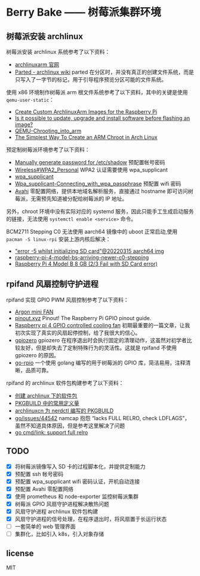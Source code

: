 # Berry Bake —— 树莓派集群环境

## 树莓派安装 archlinux

树莓派安装 archlinux 系统参考了以下资料：

- [archlinuxarm 官网](https://archlinuxarm.org/platforms/armv8/broadcom/raspberry-pi-4)
- [Parted - archlinux wiki](https://wiki.archlinux.org/title/Parted) parted 在分区时，并没有真正的创建文件系统，而是只写入了一字节的标记，用于引导程序预览分区可能的文件系统。

使用 x86 环境制作树莓派 arm 根文件系统参考了以下资料，其中的关键是使用 `qemu-user-static`：

- [Create Custom ArchlinuxArm Images for the Raspberry Pi](https://disconnected.systems/blog/raspberry-pi-archlinuxarm-setup/)
- [Is it possible to update, upgrade and install software before flashing an image?](https://raspberrypi.stackexchange.com/questions/855/is-it-possible-to-update-upgrade-and-install-software-before-flashing-an-image)
- [QEMU-Chrooting_into_arm](https://wiki.archlinux.org/title/QEMU#Chrooting_into_arm/arm64_environment_from_x86_64)
- [The Simplest Way To Create an ARM Chroot in Arch Linux](https://nerdstuff.org/posts/2020/2020-003_simplest_way_to_create_an_arm_chroot/)

预定制树莓派环境参考了以下资料：

- [Manually generate password for /etc/shadow](https://unix.stackexchange.com/questions/81240/manually-generate-password-for-etc-shadow) 预配置帐号密码
- [Wireless#WPA2_Personal](https://wiki.archlinux.org/index.php/Network_configuration/Wireless#WPA2_Personal) WPA2 认证需要使用 wpa_supplicant
- [wpa_supplicant](https://wiki.archlinux.org/index.php/Wpa_supplicant)
- [Wpa_supplicant-Connecting_with_wpa_passphrase](https://wiki.archlinux.org/title/Wpa_supplicant#Connecting_with_wpa_passphrase) 预配置 wifi 密码
- [Avahi](https://wiki.archlinux.org/title/avahi) 零配置网络，提供本地域名解析服务，直接通过 hostname 即可访问树莓派，无需预先知道被分配给树莓派的 IP 地址。

另外，chroot 环境中没有实际对应的 systemd 服务，因此只能手工生成启动服务的链接，无法使用 `systemctl enable <service>` 命令。

BCM2711 Stepping C0 无法使用 aarch64 镜像中的 uboot 正常启动,使用 `pacman -S linux-rpi` 安装上游内核后解决：

- ["error -5 whilst initializing SD card"@20220315 aarch64 img](https://archlinuxarm.org/forum/viewtopic.php?f=65&t=15994#p69312)
- [raspberry-pi-4-model-bs-arriving-newer-c0-stepping](https://www.jeffgeerling.com/blog/2021/raspberry-pi-4-model-bs-arriving-newer-c0-stepping)
- [Raspberry Pi 4 Model B 8 GB (2/3 Fail with SD Card error)](https://archlinuxarm.org/forum/viewtopic.php?f=67&t=15422&start=20#p67299)

## rpifand 风扇控制守护进程

rpifand 实现 GPIO PWM 风扇控制参考了以下资料：

- [Argon mini FAN](https://item.taobao.com/item.htm?id=634516381454)
- [pinout.xyz](https://pinout.xyz/) Pinout! The Raspberry Pi GPIO pinout guide.
- [Raspberry pi 4 GPIO controlled cooling fan](https://www.hackster.io/talofer99/raspberry-pi-4-gpio-controlled-cooling-fan-20fe85) 初期最重要的一篇文章，让我初次实现了真实的风扇起停控制，给了我很大的信心。
- [gpiozero](https://github.com/gpiozero/gpiozero/issues/707) gpiozero 在程序退出时会执行固定的清理动作，这虽然对初学者比较友好，但是却失去了定制特殊行为的灵活性。这就是 rpifand 不使用 gpiozero 的原因。
- [go-rpio](https://github.com/stianeikeland/go-rpio) 一个使用 golang 编写的用于树莓派的 GPIO 库，简洁易用，注释清晰，品质可靠。

rpifand 的 archlinux 软件包构建参考了以下资料：

- [创建 archlinux 下的软件包](https://wiki.archlinux.org/title/Creating_packages)
- [PKGBUILD 中的常用定义量](https://wiki.archlinux.org/title/PKGBUILD)
- [archlinuxcn 为 nerdctl 编写的 PKGBUILD](https://github.com/archlinuxcn/repo/blob/master/archlinuxcn/nerdctl/PKGBUILD)
- [go/issues/44542](https://github.com/golang/go/issues/44542) namcap 抱怨 “lacks FULL RELRO, check LDFLAGS”，虽然不知道具体原因，但是参考这里解决了问题
- [go cmd/link: support full relro](https://groups.google.com/g/golang-codereviews/c/b9mupWkiYDk)

## TODO

- [x] 将树莓派镜像写入 SD 卡的过程脚本化，并提供定制能力
- [x] 预配置 ssh 帐号密码
- [x] 预配置 wpa_supplicant wifi 密码认证，开机自动连接
- [x] 预配置 Avahi 零配置网络
- [x] 使用 prometheus 和 node-exporter 监控树莓派集群
- [x] 树莓派 GPIO 风扇守护进程解决散热问题
- [x] 风扇守护进程 archlinux 软件包构建
- [x] 风扇守护进程的信号处理，在程序退出时，将风扇置于长运行状态
- [ ] 一套简单的 web 管理界面
- [ ] 集群化，比如引入 k8s，引入对象存储

## license

MIT
